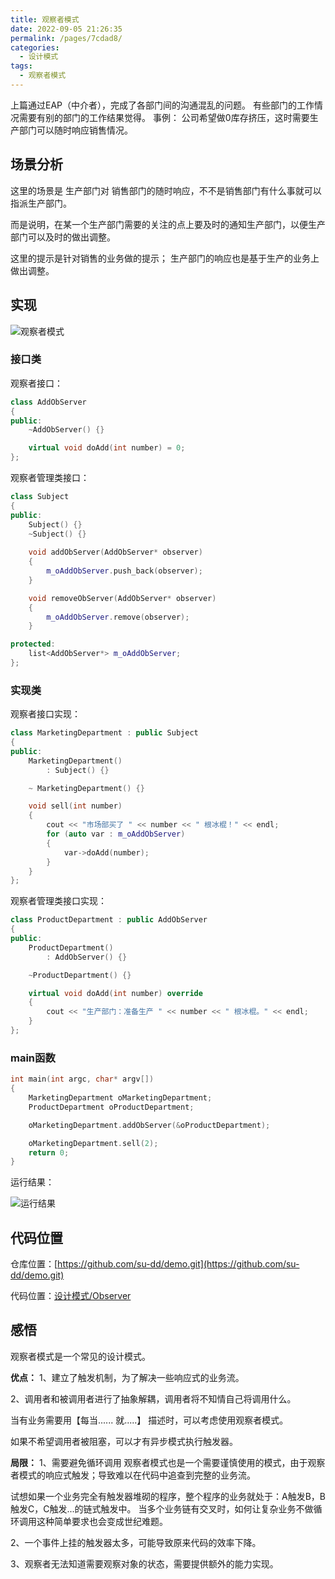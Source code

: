 ```yaml
---
title: 观察者模式
date: 2022-09-05 21:26:35
permalink: /pages/7cdad8/
categories:
  - 设计模式
tags:
  - 观察者模式
---
```

上篇通过EAP（中介者），完成了各部门间的沟通混乱的问题。
有些部门的工作情况需要有别的部门的工作结果觉得。
事例：
公司希望做0库存挤压，这时需要生产部门可以随时响应销售情况。

<!-- more -->

## 场景分析

这里的场景是 生产部门对 销售部门的随时响应，不不是销售部门有什么事就可以指派生产部门。

而是说明，在某一个生产部门需要的关注的点上要及时的通知生产部门，以便生产部门可以及时的做出调整。

这里的提示是针对销售的业务做的提示； 生产部门的响应也是基于生产的业务上做出调整。

## 实现

![观察者模式](https://cdn.addai.cn/博客/知识总结/设计模式/观察者模式.drawio.png)

### 接口类

观察者接口：

```cpp
class AddObServer
{
public:
	~AddObServer() {}

	virtual void doAdd(int number) = 0;
};
```

观察者管理类接口：
```cpp
class Subject
{
public:
	Subject() {}
	~Subject() {}
	
	void addObServer(AddObServer* observer)
	{
		m_oAddObServer.push_back(observer);
	}

	void removeObServer(AddObServer* observer)
	{
		m_oAddObServer.remove(observer);
	}

protected:
	list<AddObServer*> m_oAddObServer;
};
```

### 实现类
观察者接口实现：
```cpp
class MarketingDepartment : public Subject
{
public:
	MarketingDepartment()
		: Subject() {}

	~ MarketingDepartment() {}

	void sell(int number)
	{
		cout << "市场部买了 " << number << " 根冰棍！" << endl;
		for (auto var : m_oAddObServer)
		{
			var->doAdd(number);
		}
	}
};
```

观察者管理类接口实现：
```cpp
class ProductDepartment : public AddObServer
{
public:
	ProductDepartment()
		: AddObServer() {}

	~ProductDepartment() {}

	virtual void doAdd(int number) override
	{
		cout << "生产部门：准备生产 " << number << " 根冰棍。" << endl;
	}
};
```

### main函数
```cpp
int main(int argc, char* argv[])
{
	MarketingDepartment oMarketingDepartment;
	ProductDepartment oProductDepartment;

	oMarketingDepartment.addObServer(&oProductDepartment);

	oMarketingDepartment.sell(2);
	return 0;
}
```
运行结果：

![运行结果](https://cdn.addai.cn/博客/202209132252201.png)

## 代码位置

仓库位置：[https://github.com/su-dd/demo.git](https://github.com/su-dd/demo.git)

代码位置：[设计模式/Observer](https://github.com/su-dd/demo/tree/main/设计模式/Observer)

## 感悟

观察者模式是一个常见的设计模式。

**优点：**
1、建立了触发机制，为了解决一些响应式的业务流。

2、调用者和被调用者进行了抽象解耦，调用者将不知情自己将调用什么。

当有业务需要用【每当...... 就.....】 描述时，可以考虑使用观察者模式。

如果不希望调用者被阻塞，可以才有异步模式执行触发器。

**局限：**
1、需要避免循环调用
观察者模式也是一个需要谨慎使用的模式，由于观察者模式的响应式触发；导致难以在代码中追查到完整的业务流。

试想如果一个业务完全有触发器堆砌的程序，整个程序的业务就处于：A触发B，B触发C，C触发...的链式触发中。 当多个业务链有交叉时，如何让复杂业务不做循环调用这种简单要求也会变成世纪难题。

2、一个事件上挂的触发器太多，可能导致原来代码的效率下降。

3、观察者无法知道需要观察对象的状态，需要提供额外的能力实现。

